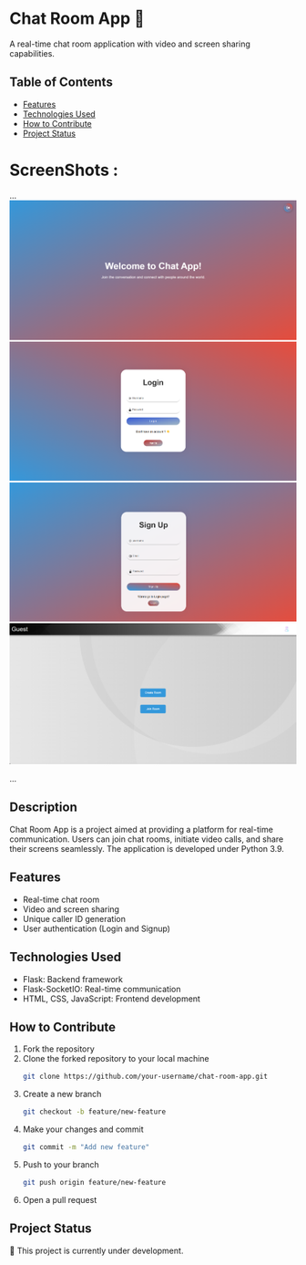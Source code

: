 # Chat Room App 🚀
A real-time chat room application with video and screen sharing capabilities.

## Table of Contents
- [Features](#features)
- [Technologies Used](#technologies-used)
- [How to Contribute](#how-to-contribute)
- [Project Status](#project-status)

# ScreenShots :
...
![Index Page](./images/welcome.png)
![Login Page](./images/login.png)
![Signup Page](./images/signup.png)
![Dashboard Page](./images/dashboard.png)

...

## Description
Chat Room App is a project aimed at providing a platform for real-time communication. Users can join chat rooms, initiate video calls, and share their screens seamlessly. The application is developed under Python 3.9.

## Features
- Real-time chat room
- Video and screen sharing
- Unique caller ID generation
- User authentication (Login and Signup)

## Technologies Used
- Flask: Backend framework
- Flask-SocketIO: Real-time communication
- HTML, CSS, JavaScript: Frontend development

## How to Contribute
1. Fork the repository
2. Clone the forked repository to your local machine
    ```bash
    git clone https://github.com/your-username/chat-room-app.git
    ```
3. Create a new branch
    ```bash
    git checkout -b feature/new-feature
    ```
4. Make your changes and commit
    ```bash
    git commit -m "Add new feature"
    ```
5. Push to your branch
    ```bash
    git push origin feature/new-feature
    ```
6. Open a pull request

## Project Status
🚧 This project is currently under development.

